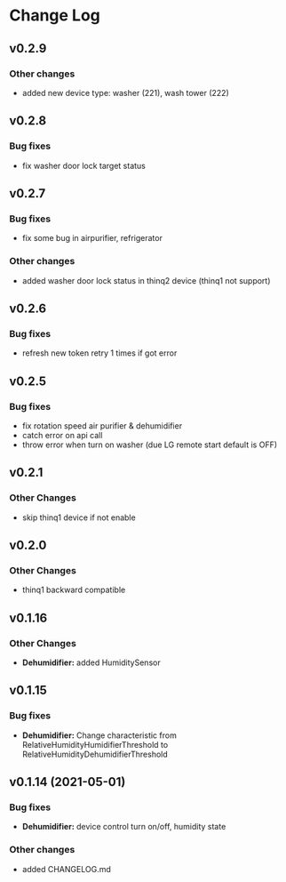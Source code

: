 # Change Log

## v0.2.9

### Other changes

* added new device type: washer (221), wash tower (222)

## v0.2.8

### Bug fixes

* fix washer door lock target status

## v0.2.7

### Bug fixes

* fix some bug in airpurifier, refrigerator

### Other changes

* added washer door lock status in thinq2 device (thinq1 not support)

## v0.2.6

### Bug fixes

* refresh new token retry 1 times if got error

## v0.2.5

### Bug fixes
* fix rotation speed air purifier & dehumidifier
* catch error on api call
* throw error when turn on washer (due LG remote start default is OFF)

## v0.2.1

### Other Changes

* skip thinq1 device if not enable

## v0.2.0

### Other Changes

* thinq1 backward compatible

## v0.1.16

### Other Changes

* **Dehumidifier:** added HumiditySensor

## v0.1.15

### Bug fixes

* **Dehumidifier:** Change characteristic from RelativeHumidityHumidifierThreshold to RelativeHumidityDehumidifierThreshold

## v0.1.14 (2021-05-01)

### Bug fixes

* **Dehumidifier:** device control turn on/off, humidity state

### Other changes

* added CHANGELOG.md
